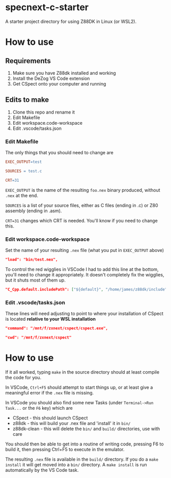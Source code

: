 # specnext-c-starter
A starter project directory for using Z88DK in Linux (or WSL2).

# How to use

## Requirements

1. Make sure you have Z88dk installed and working
2. Install the DeZog VS Code extension
3. Get CSpect onto your computer and running

## Edits to make

1. Clone this repo and rename it
2. Edit Makefile
3. Edit workspace.code-workspace
4. Edit .vscode/tasks.json

### Edit Makefile

The only things that you should need to change are

```Makefile
EXEC_OUTPUT=test

SOURCES = test.c

CRT=31
```

`EXEC_OUTPUT` is the name of the resulting `foo.nex` binary produced, without
`.nex` at the end.

`SOURCES` is a list of your source files, either as C files (ending in .c) or
Z80 assembly (ending in .asm).

`CRT=31` changes which CRT is needed. You'll know if you need to change this.

### Edit workspace.code-workspace

Set the name of your resulting `.nex` file (what you put in `EXEC_OUTPUT` above)

```json
"load": "bin/test.nex",
```

To control the red wigglies in VSCode I had to add this line at the bottom,
you'll need to change it appropriately. It doesn't completely fix the wigglies,
but it shuts most of them up.

```json
"C_Cpp.default.includePath": ["${default}", "/home/james/z88dk/include"]
```

### Edit .vscode/tasks.json

These lines will need adjusting to point to where your installation of CSpect is
located **relative to your WSL installation**

```json
"command": "/mnt/f/zxnext/cspect/cspect.exe",
```

```json
"cwd": "/mnt/f/zxnext/cspect"
```

# How to use

If it all worked, typing `make` in the source directory should at least compile
the code for you.

In VSCode, `Ctrl+F5` should attempt to start things up, or at least give a
meaningful error if the `.nex` file is missing.

In VSCode you should also find some new Tasks (under `Terminal->Run Task...` or
the `F6` key) which are

* CSpect - this should launch CSpect
* z88dk - this will build your .nex file and 'install' it in `bin/`
* z88dk-clean - this will delete the `bin/` and `build/` directories, use with care

You should then be able to get into a routine of writing code, pressing F6
to build it, then pressing Ctrl+F5 to execute in the emulator.

The resulting `.nex` file is available in the `build/` directory. If you do
a `make install` it will get moved into a `bin/` directory. A `make install`
is run automatically by the VS Code task.